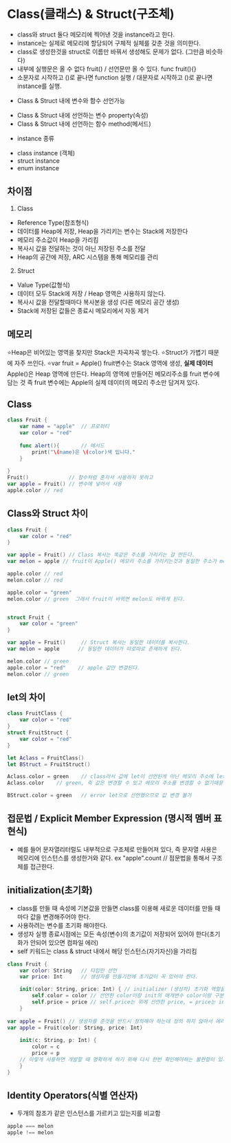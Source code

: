 # Class(클래스) & Struct(구조체)
- class와 struct 둘다 메모리에 찍어낸 것을 instance라고 한다.
- instance는 실제로 메모리에 할당되어 구체적 실체를 갖춘 것을 의미한다.
- class로 생성한것을 struct로 이름만 바꿔서 생성해도 문제가 없다. (그만큼 비슷하다)
- 내부에 실행문은 올 수 없다 fruit() / 선언문만 올 수 있다. func fruit(){}
- 소문자로 시작하고 ()로 끝나면 function 실행 / 대문자로 시작하고 ()로 끝나면 instance를 실행.

* Class & Struct 내에 변수와 함수 선언가능
- Class & Struct 내에 선언하는 변수 property(속성)
- Class & Struct 내에 선언하는 함수 method(메서드)

* instance 종류
- class instance (객체)
- struct instance
- enum instance

## 차이점
1) Class
- Reference Type(참조형식)
- 데이터를 Heap에 저장, Heap을 가리키는 변수는 Stack에 저장한다
- 메모리 주소값이 Heap을 가리킴
- 복사시 값을 전달하는 것이 아닌 저장된 주소를 전달
- Heap의 공간에 저장, ARC 시스템을 통해 메모리를 관리

2) Struct
- Value Type(값형식)
- 데이터 모두 Stack에 저장 / Heap 영역은 사용하지 않는다.
- 복사시 값을 전달할때마다 복사본을 생성 (다른 메모리 공간 생성)
- Stack에 저장된 값들은 종료시 메모리에서 자동 제거

## 메모리
⭐️Heap은 비어있는 영역을 찾지만 Stack은 차곡차곡 쌓는다.
⭐️Struct가 가볍기 때문에 자주 쓰인다.
⭐️var fruit = Apple()
fruit변수는 Stack 영역에 생성, **실제 데이터** Apple()은 Heap 영역에 만든다.
Heap의 영역에 만들어진 메모리주소를 fruit 변수에 담는 것
즉 fruit 변수에는 Apple의 실제 데이터의 메모리 주소만 담겨져 있다.

## Class

```swift
class Fruit {
    var name = "apple"  // 프로퍼티
    var color = "red"
    
    func alert(){       // 메서드
        print("\(name)은 \(color)색 입니다."
    }
    
}
Fruit()             // 함수처럼 혼자서 사용하지 못하고
var apple = Fruit() // 변수에 넣어서 사용
apple.color // red
```

## Class와 Struct 차이
```swift
class Fruit {
    var color = "red"
}

var apple = Fruit() // Class 복사는 똑같은 주소를 가리키는 걸 만든다.
var melon = apple // fruit이 Apple() 메모리 주소를 가리키는것과 동일한 주소가 melon에 대입된다.

apple.color // red
melon.color // red

apple.color = "green"
melon.color // green  그래서 fruit이 바뀌면 melon도 바뀌게 된다.


struct Fruit {
    var color = "green"
}

var apple = Fruit()     // Struct 복사는 동일한 데이터를 복사한다.
var melon = apple      // 동일한 데이터가 따로따로 존재하게 된다.

melon.color // green
apple.color = "red"    // apple 값만 변경된다.
melon.color // green
```
## let의 차이
```swift
class FruitClass {
    var color = "red"
}
struct FruitStruct {
    var color = "red"
}

let Aclass = FruitClass()
let BStruct = FruitStruct()

Aclass.color = green    // class라서 값에 let이 선언된게 아닌 메모리 주소에 let이 선언된거다.
Aclass.color    // green, 즉 값은 변경할 수 있고 메모리 주소를 변경할 수 없기때문에 다른 객체를 가르킬 수 없다. 

BStruct.color = green   // error let으로 선언했으므로 값 변경 불가
```
## 접문법 / Explicit Member Expression (명시적 멤버 표현식) 
- 예를 들어 문자열리터럴도 내부적으로 구조체로 만들어져 있다, 즉 문자열 사용은 메모리에 인스턴스를 생성한거와 같다.
ex "apple".count // 점문법을 통해서 구조체를 접근한다.


## initialization(초기화)
- class를 만들 때 속성에 기본값을 만들면 class를 이용해 새로운 데이터를 만들 때마다 값을 변경해주어야 한다.
- 사용하려는 변수를 초기화 해야한다.
- 생성자 실행 종료시점에는 모든 속성(변수)의 초기값이 저장되어 있어야 한다(초기화가 안되어 있으면 컴파일 에러)
- self 키워드는 class & struct 내에서 해당 인스턴스(자기자신)을 가리킴
```swift
class Fruit {
    var color: String   // 타입만 선언
    var price: Int      // 생성자를 만들기전에 초기값이 꼭 있어야 한다.

    init(color: String, price: Int) { // initializer (생성자) 초기화 역할을 한다.
        self.color = color // 선언한 color이랑 init의 매개변수 color이랑 구분하기 위해 self 사용
        self.price = price // self.price는 위에 선언한 price, = price는 init의 파라미터 price를 말한다.
    }
    
var apple = Fruit() // 생성자를 준것을 반드시 정의해야 하는데 정의 하지 않아서 에러발생.
var apple = Fruit(color: String, price: Int) 
    
    init(c: String, p: Int) {
        color = c
        price = p
    // 이렇게 사용하면 개발할 때 명확하게 하기 위해 다시 한번 확인해야하는 불편함이 있기 때문에 위와같이 self를 사용해서 똑같은 파라미터이름을 준다.
    }
}
```

## Identity Operators(식별 연산자)
- 두개의 참조가 같은 인스턴스를 가르키고 있는지를 비교함
```swift
apple === melon
apple !== melon
```
